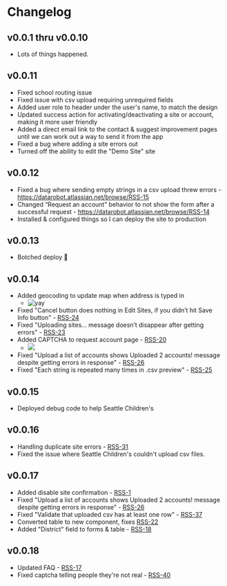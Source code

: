 # Changelog

## v0.0.1 thru v0.0.10

- Lots of things happened.

  

## v0.0.11

- Fixed school routing issue
- Fixed issue with csv upload requiring unrequired fields
- Added user role to header under the user's name, to match the design
- Updated success action for activating/deactivating a site or account, making it more user friendly
- Added a direct email link to the contact & suggest improvement pages until we can work out a way to send it from the app
- Fixed a bug where adding a site errors out
- Turned off the ability to edit the "Demo Site" site



## v0.0.12

- Fixed a bug where sending empty strings in a csv upload threw errors - https://datarobot.atlassian.net/browse/RSS-15
- Changed “Request an account” behavior to not show the form after a successful request - https://datarobot.atlassian.net/browse/RSS-14
-  Installed & configured things so I can deploy the site to production


## v0.0.13
- Botched deploy 😬

## v0.0.14

- Added geocoding to update map when address is typed in
  - ![yay](https://media.giphy.com/media/xTiN0CNHgoRf1Ha7CM/giphy.gif)	
- Fixed "Cancel button does nothing in Edit Sites, if you didn’t hit Save Info button" - [RSS-24](https://datarobot.atlassian.net/browse/RSS-24)
- Fixed "Uploading sites… message doesn’t disappear after getting errors" - [RSS-23](https://datarobot.atlassian.net/browse/RSS-23)
- Added CAPTCHA to request account page - [RSS-20](https://datarobot.atlassian.net/browse/RSS-20)  
  - ![](https://user-images.githubusercontent.com/45003409/111834816-84efa000-88ca-11eb-8a27-e450afa0d55c.gif)
- Fixed "Upload a list of accounts shows Uploaded 2 accounts! message despite getting errors in response" - [RSS-26](https://datarobot.atlassian.net/browse/RSS-26)
- Fixed "Each string is repeated many times in .csv preview" - [RSS-25](https://datarobot.atlassian.net/browse/RSS-25)

## v0.0.15
- Deployed debug code to help Seattle Children's

## v0.0.16
- Handling duplicate site errors - [RSS-31](https://datarobot.atlassian.net/browse/RSS-31)
- Fixed the issue where Seattle Children's couldn't upload csv files.

## v0.0.17
- Added disable site confirmation - [RSS-1](https://datarobot.atlassian.net/browse/RSS-1)
- Fixed "Upload a list of accounts shows Uploaded 2 accounts! message despite getting errors in response" - [RSS-26](https://datarobot.atlassian.net/browse/RSS-26)
- Fixed "Validate that uploaded csv has at least one row" - [RSS-37](https://datarobot.atlassian.net/browse/RSS-37)
- Converted table to new component, fixes [RSS-22](https://datarobot.atlassian.net/browse/RSS-22)
- Added "District" field to forms & table - [RSS-18](https://datarobot.atlassian.net/browse/RSS-18)

## v0.0.18

- Updated FAQ - [RSS-17](https://datarobot.atlassian.net/browse/RSS-35)
- Fixed captcha telling people they're not real - [RSS-40](https://datarobot.atlassian.net/browse/RSS-40)